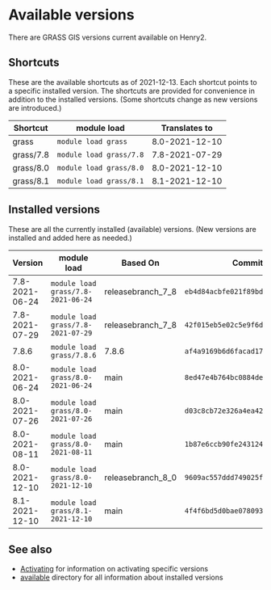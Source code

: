 # Available versions

There are GRASS GIS versions current available on Henry2.

## Shortcuts

These are the available shortcuts as of 2021-12-13. Each shortcut points to a specific installed version.
The shortcuts are provided for convenience in addition to the installed versions.
(Some shortcuts change as new versions are introduced.)

| Shortcut  | module load             | Translates to  |
| --------- | ----------------------- | -------------- |
| grass     | `module load grass`     | 8.0-2021-12-10 |
| grass/7.8 | `module load grass/7.8` | 7.8-2021-07-29 |
| grass/8.0 | `module load grass/8.0` | 8.0-2021-12-10 |
| grass/8.1 | `module load grass/8.1` | 8.1-2021-12-10 |

## Installed versions

These are all the currently installed (available) versions. (New versions are installed and added here as needed.)

| Version        | module load                        | Based On          | Commit Hash (ID)                           |
| -------------- | ---------------------------------- | ----------------- | ------------------------------------------ |
| 7.8-2021-06-24 | `module load grass/7.8-2021-06-24` | releasebranch_7_8 | `eb4d84acbfe021f89bdee2895fd96ab974f8563f` |
| 7.8-2021-07-29 | `module load grass/7.8-2021-07-29` | releasebranch_7_8 | `42f015eb5e02c5e9f6d828dbe15a3120e8ad60d9` |
| 7.8.6          | `module load grass/7.8.6`          | 7.8.6             | `af4a9169b6d6facad17744a3604f2467908d76a7` |
| 8.0-2021-06-24 | `module load grass/8.0-2021-06-24` | main              | `8ed47e4b764bc0884de57b5c5bc68118155f815b` |
| 8.0-2021-07-26 | `module load grass/8.0-2021-07-26` | main              | `d03c8cb72e326a4ea421596b778304f7eafd4bea` |
| 8.0-2021-08-11 | `module load grass/8.0-2021-08-11` | main              | `1b87e6ccb90fe243124cdfd360a4e460801367e4` |
| 8.0-2021-12-10 | `module load grass/8.0-2021-12-10` | releasebranch_8_0 | `9609ac557ddd749025f0445e821f5ab42a2e363b` |
| 8.1-2021-12-10 | `module load grass/8.1-2021-12-10` | main              | `4f4f6bd5d0bae0780939a2ffc8f36c4dde2a7bc4` |

## See also

- [Activating](activating.md) for information on activating specific versions
- [available](../available) directory for all information about installed versions
